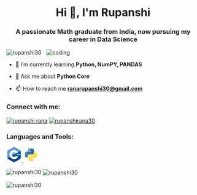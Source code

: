 <h1 align="center">Hi 👋, I'm Rupanshi</h1>
<h3 align="center">A passionate Math graduate from India, now pursuing my career in Data Science</h3>

<img align="right" alt="coding" width="400" src="https://cdn.dribbble.com/users/4055494/screenshots/15215756/media/d2b66c4ca0192aa26d103448b3d1518b.gif">

<p align="left"> <img src="https://komarev.com/ghpvc/?username=rupanshi30&label=Profile%20views&color=0e75b6&style=flat" alt="rupanshi30" /> </p>

- 🌱 I’m currently learning **Python, NumPY, PANDAS**

- 💬 Ask me about **Python Core**

- 📫 How to reach me **ranarupanshi30@gmail.com**

<h3 align="left">Connect with me:</h3>
<p align="left">
<a href="https://linkedin.com/in/rupanshi rana" target="blank"><img align="center" src="https://raw.githubusercontent.com/rahuldkjain/github-profile-readme-generator/master/src/images/icons/Social/linked-in-alt.svg" alt="rupanshi rana" height="30" width="40" /></a>
<a href="https://instagram.com/rupanshirana30" target="blank"><img align="center" src="https://raw.githubusercontent.com/rahuldkjain/github-profile-readme-generator/master/src/images/icons/Social/instagram.svg" alt="rupanshirana30" height="30" width="40" /></a>
</p>

<h3 align="left">Languages and Tools:</h3>
<p align="left"> <a href="https://www.w3schools.com/cpp/" target="_blank" rel="noreferrer"> <img src="https://raw.githubusercontent.com/devicons/devicon/master/icons/cplusplus/cplusplus-original.svg" alt="cplusplus" width="40" height="40"/> </a> <a href="https://www.python.org" target="_blank" rel="noreferrer"> <img src="https://raw.githubusercontent.com/devicons/devicon/master/icons/python/python-original.svg" alt="python" width="40" height="40"/> </a> </p>

<p><img align="left" src="https://github-readme-stats.vercel.app/api/top-langs?username=rupanshi30&show_icons=true&locale=en&layout=compact" alt="rupanshi30" /></p>

<p>&nbsp;<img align="center" src="https://github-readme-stats.vercel.app/api?username=rupanshi30&show_icons=true&locale=en" alt="rupanshi30" /></p>

<p><img align="center" src="https://github-readme-streak-stats.herokuapp.com/?user=rupanshi30&" alt="rupanshi30" /></p>
